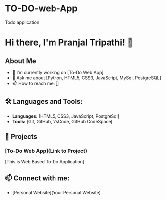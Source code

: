 # TO-DO-web-App
Todo application
# Hi there, I'm Pranjal Tripathi! 👋

## About Me

- 🔭 I’m currently working on [To-Do Web App]
- 💬 Ask me about [Python, HTML5, CSS3, JavaScript, MySql, PostgreSQL]
- 📫 How to reach me: []


## 🛠️ Languages and Tools:

- **Languages:** [HTML5, CSS3, JavaScript, PostgreSql]
- **Tools:** [Git, GitHub, VsCode, GitHub CodeSpace]

## 🚀 Projects

### [To-Do Web App](Link to Project)
[This is Web Based To-Do Application]


## 📫 Connect with me:
- [Personal Website](Your Personal Website)
